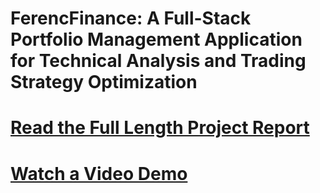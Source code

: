 # FerencFinance: A Full-Stack Portfolio Management Application for Technical Analysis and Trading Strategy Optimization
# [Read the Full Length Project Report](./FerencFinance.pdf)
# [Watch a Video Demo](https://youtu.be/Mfx3_guN23I)
